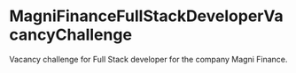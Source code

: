 # MagniFinanceFullStackDeveloperVacancyChallenge

Vacancy challenge for Full Stack developer for the company Magni Finance.
